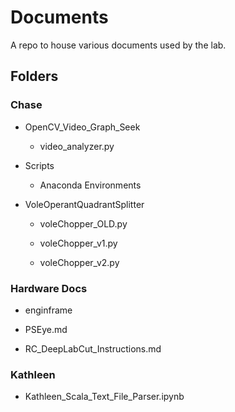# Documents
A repo to house various documents used by the lab.

## Folders

### Chase
* OpenCV_Video_Graph_Seek
  * video_analyzer.py

* Scripts
  * Anaconda Environments

* VoleOperantQuadrantSplitter
  * voleChopper_OLD.py

  * voleChopper_v1.py

  * voleChopper_v2.py

### Hardware Docs
* enginframe

* PSEye.md

* RC_DeepLabCut_Instructions.md

### Kathleen

*  Kathleen_Scala_Text_File_Parser.ipynb
